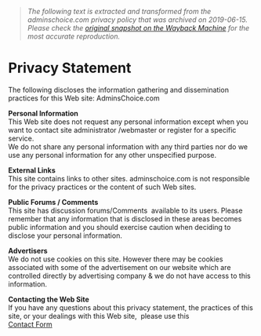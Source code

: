 > *The following text is extracted and transformed from the adminschoice.com privacy policy that was archived on 2019-06-15. Please check the [original snapshot on the Wayback Machine](https://web.archive.org/web/20190615110014id_/https%3A//www.adminschoice.com/privacy-statement) for the most accurate reproduction.*

# Privacy Statement

The following discloses the information gathering and dissemination practices for this Web site: AdminsChoice.com

**Personal Information**  
This Web site does not request any personal information except when you want to contact site administrator /webmaster or register for a specific service.  
We do not share any personal information with any third parties nor do we use any personal information for any other unspecified purpose.

**External Links**  
This site contains links to other sites. adminschoice.com is not responsible for the privacy practices or the content of such Web sites.

**Public Forums / Comments**  
This site has discussion forums/Comments  available to its users. Please remember that any information that is disclosed in these areas becomes public information and you should exercise caution when deciding to disclose your personal information.

**Advertisers**  
We do not use cookies on this site. However there may be cookies associated with some of the advertisement on our website which are controlled directly by advertising company & we do not have access to this information.

**Contacting the Web Site**  
If you have any questions about this privacy statement, the practices of this site, or your dealings with this Web site,  please use this [  
Contact Form ](http://www.adminschoice.com/contact)
